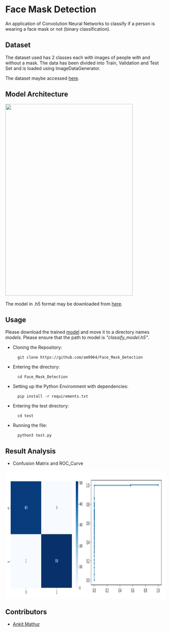 # Face Mask Detection
An application of Convolution Neural Networks to classify if a person is wearing a face mask or not (binary classification). 

## Dataset
The dataset used has 2 classes each with images of people with and without a mask. The data has been divided into Train, Validation and Test Set and is loaded using ImageDataGenerator.

The dataset maybe accessed <a href = "https://drive.google.com/drive/folders/1MaU49YgSFBqGbMVImh6k6f__q-_mowck?usp=sharing">here</a>.

## Model Architecture
<img src = "assets/model.png" height = 600px width = 400px>

The model in .h5 format may be downloaded from <a href = "https://drive.google.com/file/d/1qgXJ0eSur-Ezh_tmxxD920LJef-J4icT/view?usp=sharing">here</a>.

## Usage
Please download the trained <a href = "https://drive.google.com/file/d/1qgXJ0eSur-Ezh_tmxxD920LJef-J4icT/view?usp=sharing">model</a> and move it to a directory names *models*. Please ensure that the path to model is *"classify_model.h5"*.

- Cloning the Repository: 

        git clone https://github.com/am9964/Face_Mask_Detection
        
- Entering the directory: 

        cd Face_Mask_Detection
        
- Setting up the Python Environment with dependencies:

        pip install -r requirements.txt
        
- Entering the test directory: 

        cd test

- Running the file:

        python3 test.py

## Result Analysis

- Confusion Matrix and ROC_Curve
<img src = "assets/Screenshot 2021-11-17 183734.jpg" align="center" height = 400px width = 900px>


## Contributors

- [Ankit Mathur](https://github.com/am9964/Face-Mask-Detection/graphs/contributors)


